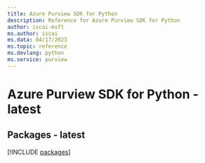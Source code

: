 ```yaml
---
title: Azure Purview SDK for Python
description: Reference for Azure Purview SDK for Python
author: iscai-msft
ms.author: iscai
ms.data: 04/17/2023
ms.topic: reference
ms.devlang: python
ms.service: purview
---
```

# Azure Purview SDK for Python - latest
## Packages - latest
[!INCLUDE [packages](purview-index.md)]